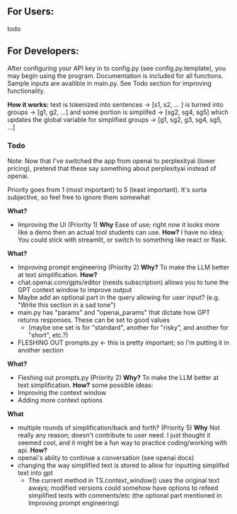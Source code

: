 
## For Users:

todo


## For Developers:
After configuring your API key in to config.py (see config.py.template), you may begin using the program. Documentation is included for all functions. Sample inputs are availible in main.py. See Todo section for improving functionality.

**How it works:**
text is tokenized into sentences ->
[s1, s2, ... ] is turned into groups ->
[g1, g2, ...] and some portion is simplifed -> 
[sg2, sg4, sg5] which updates the global variable for simplified groups -> 
[g1, sg2, g3, sg4, sg5, ...]

### Todo
Note: Now that I've switched the app from openai to perplexityai (lower pricing), pretend that these say something about perplexityai instead of openai.

Priority goes from 1 (most important) to 5 (least important). It's sorta subjective, so feel free to ignore them somewhat

**What?** 
- Improving the UI (Priority 1)
**Why**
Ease of use; right now it looks more like a demo then an actual tool students can use.
**How?** 
I have no idea; You could stick with streamlit, or switch to something like react or flask.

**What?** 
- Improving prompt engineering (Priority 2)
**Why?**
To make the LLM better at text simplification.
**How?** 
- chat.openai.com/gpts/editor (needs subscription) allows you to tune the GPT context window to improve output
- Maybe add an optional part in the query allowing for user input? (e.g. "Write this section in a sad tone")
- main.py has "params" and "openai_params" that dictate how GPT returns responses. These can be set to good values 
  - (maybe one set is for "standard", another for "risky", and another for "short", etc.?)
- FLESHING OUT prompts.py    <- this is pretty important; so I'm putting it in another section

**What?** 
- Fleshing out prompts.py (Priority 2)
**Why?**
To make the LLM better at text simplification.
**How?** 
some possible ideas:
- Improving the context window
- Adding more context options

**What**
- multiple rounds of simplification/back and forth? (Priority 5)
**Why**
Not really any reason; doesn't contribute to user need. I just thought it seemed cool, and it might be a fun way to practice coding/working with api.
**How?**
- openai's abiity to continue a conversation (see openai docs)
- changing the way simplified text is stored to allow for inputting simplifed text into gpt
  - The current method in TS.context_window() uses the original text aways; modified versions could somehow have options to refeed simplified texts with comments/etc (the optional part mentioned in Improving prompt engineering)
